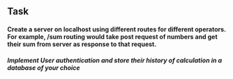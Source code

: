 ## Task
#### Create a server on localhost using different routes for different operators. For example, /sum routing would take post request of numbers and get their sum from server as response to that request.
##### Implement User authentication and store their history of calculation in a database of your choice
